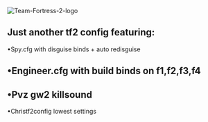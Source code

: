 ![Team-Fortress-2-logo](https://user-images.githubusercontent.com/119701717/232516056-62d4d149-da3c-42c1-8ad5-ee4f9efcdb06.png)

Just another tf2 config featuring:
-----------------------------------------------
•Spy.cfg with disguise binds + auto redisguise

•Engineer.cfg with build binds on f1,f2,f3,f4
-----------------------------------------------
•Pvz gw2 killsound
-----------------------------------------------
•Christf2config lowest settings

